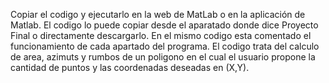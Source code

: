 Copiar el codigo y ejecutarlo en la web de MatLab o en la aplicación de Matlab.
El codigo lo puede copiar desde el aparatado donde dice Proyecto Final o directamente descargarlo.
En el mismo codigo esta comentado el funcionamiento de cada apartado del programa.
El codigo trata del calculo de area, azimuts y rumbos de un poligono en el cual el usuario 
propone la cantidad de puntos y las coordenadas deseadas en (X,Y).
